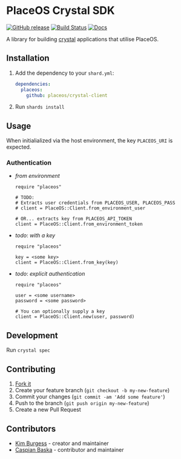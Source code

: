 # PlaceOS Crystal SDK

[![GitHub release](https://img.shields.io/github/release/placeos/crystal-client.svg)](https://github.com/placeos/crystal-client/releases)
[![Build Status](https://travis-ci.com/placeos/crystal-client.svg?branch=master)](https://travis-ci.com/placeos/crystal-client)
[![Docs](https://img.shields.io/badge/docs-available-brightgreen.svg)](https://placeos.github.io/crystal-client/)

A library for building [crystal](crystal-lang.org/) applications that utilise PlaceOS.

## Installation

1. Add the dependency to your `shard.yml`:

   ```yaml
   dependencies:
     placeos:
       github: placeos/crystal-client
   ```

2. Run `shards install`

## Usage

When initialialized via the host environment, the key `PLACEOS_URI` is expected.

### Authentication

- *from environment*

    ```crystal
    require "placeos"

    # TODO:
    # Extracts user credentials from PLACEOS_USER, PLACEOS_PASS
    # client = PlaceOS::Client.from_environment_user

    # OR... extracts key from PLACEOS_API_TOKEN
    client = PlaceOS::Client.from_environment_token
    ```

- _todo_: *with a key*

    ```crystal
    require "placeos"

    key = <some key>
    client = PlaceOS::Client.from_key(key)
    ```

- _todo_: *explicit authentication*

    ```crystal
    require "placeos"

    user = <some username>
    password = <some password>

    # You can optionally supply a key
    client = PlaceOS::Client.new(user, password)
    ```

## Development

Run `crystal spec`

## Contributing

1. [Fork it](https://github.com/placeos/crystal-client/fork)
2. Create your feature branch (`git checkout -b my-new-feature`)
3. Commit your changes (`git commit -am 'Add some feature'`)
4. Push to the branch (`git push origin my-new-feature`)
5. Create a new Pull Request

## Contributors

- [Kim Burgess](https://github.com/kimburgess) - creator and maintainer
- [Caspian Baska](https://github.com/caspiano) - contributor and maintainer

